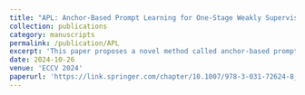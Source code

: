 ```yaml
---
title: "APL: Anchor-Based Prompt Learning for One-Stage Weakly Supervised Referring Expression Comprehension"
collection: publications
category: manuscripts
permalink: /publication/APL
excerpt: 'This paper proposes a novel method called anchor-based prompt learning (APL) for weakly supervised referring expression comprehension.'
date: 2024-10-26
venue: 'ECCV 2024'
paperurl: 'https://link.springer.com/chapter/10.1007/978-3-031-72624-8_12'
---
```

